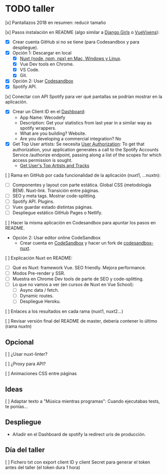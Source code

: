 # TODO taller

[x] Pantallazos 2018 en resumen: reducir tamaño

[x] Pasos instalación en README (algo similar a [Django Girls](https://tutorial.djangogirls.org/es/installation/) o [VueVixens](https://vuevixens.github.io/docs/workshop/ch1.html)):
- [x] Crear cuenta GitHub si no se tiene (para Codesandbox y para despliegue).
- [x] Opción 1: Descargar en local
    - [x] [Nuxt (node, npm, npx) en Mac, Windows y Linux](https://nuxtjs.org/guide/installation/).
    - [x] Vue Dev tools en Chrome.
    - [x] VS Code.
    - [x] Git.
- [x] Opción 2: Usar [Codesandbox](https://codesandbox.io/s/github/nuxt/codesandbox-nuxt)
- [x] Spotify API.

[x] Conectar con API Spotify para ver qué pantallas se podrían mostrar en la aplicación.
- [x] Crear un Client ID en el [Dashboard](https://developer.spotify.com/dashboard/applications):
    - App Name: Wecodefy
    - Description: Get your statistics from last year in a similar way as spotify wrappers.
    - What are you building? Website.
    - Are you developing a commercial integration? No
- [x] Get Top User artists: Se necesita [User Authorization](https://developer.spotify.com/documentation/general/guides/authorization-guide/): To get that authorization, your application generates a call to the Spotify Accounts Service /authorize endpoint, passing along a list of the scopes for which access permission is sought.
    - [Get User's Top Artists and Tracks](https://developer.spotify.com/console/get-current-user-top-artists-and-tracks/?type=artists&time_range=&limit=&offset=)

[ ] Rama en GitHub por cada funcionalidad de la aplicación (nuxt1, ...nuxtn):
- [ ] Componentes y layout con parte estática. Global CSS (metodología BEM). Nuxt-link. Transición entre páginas.
- [ ] SEO y meta tags. Mostrar code-splitting.
- [ ] Spotify API. Plugins.
- [ ] Vuex guardar estado distintas páginas.
- [ ] Despliegue estático GitHub Pages o Netlify.

[ ] Hacer la misma aplicación en Codesandbox para apuntar los pasos en README.
- Opción 2: Usar editor online CodeSandbox
    - Crear cuenta en [CodeSandbox](https://codesandbox.io/) y hacer un fork de [codesandbox-nuxt](https://codesandbox.io/s/github/nuxt/codesandbox-nuxt).

[ ] Explicación Nuxt en README:
- [ ] Qué es Nuxt: framework Vue. SEO friendly. Mejora performance.
- [ ] Modos Pre-render y SSR. 
- [ ] Muestra en Chrome Dev tools de parte de SEO y code-splitting.
- [ ] Lo que no vamos a ver (en cursos de Nuxt en Vue School): 
    - [ ] Async data / fetch. 
    - [ ] Dynamic routes. 
    - [ ] Despliegue Heroku.
 
[ ] Enlaces a los resultados en cada rama (nuxt1, nuxt2...)

[ ] Revisar versión final del README de master, debería contener lo último (rama nuxtn)

## Opcional

[ ] ¿Usar nuxt-linter?

[ ] ¿Proxy para API?

[ ] Animaciones CSS entre páginas

## Ideas

[ ] Adaptar texto a "Música mientras programas": Cuando ejecutabas tests, te ponías...

## Despliegue

- Añadir en el Dashboard de spotify la redirect uris de producción.

## Día del taller

[ ] Fichero txt con export client ID y client Secret para generar el token antes del taller (el token dura 1 hora)
